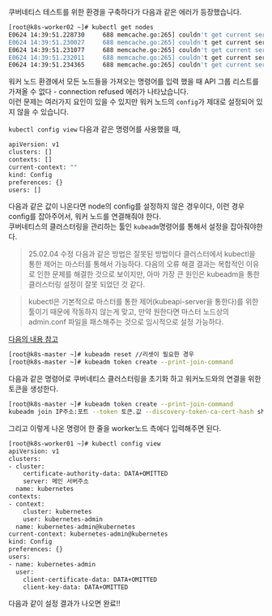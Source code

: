쿠버네티스 테스트를 위한 환경을 구축하다가 다음과 같은 에러가 등장했습니다.

``` sh
[root@k8s-worker02 ~]# kubectl get nodes
E0624 14:39:51.228730     688 memcache.go:265] couldn't get current server API group list: Get "http://localhost:8080/api?timeout=32s": dial tcp [::1]:8080: connect: connection refused
E0624 14:39:51.230027     688 memcache.go:265] couldn't get current server API group list: Get "http://localhost:8080/api?timeout=32s": dial tcp [::1]:8080: connect: connection refused
E0624 14:39:51.231077     688 memcache.go:265] couldn't get current server API group list: Get "http://localhost:8080/api?timeout=32s": dial tcp [::1]:8080: connect: connection refused
E0624 14:39:51.232011     688 memcache.go:265] couldn't get current server API group list: Get "http://localhost:8080/api?timeout=32s": dial tcp [::1]:8080: connect: connection refused
E0624 14:39:51.234365     688 memcache.go:265] couldn't get current server API group list: Get "http://localhost:8080/api?timeout=32s": dial tcp [::1]:8080: connect: connection refused
```

워커 노드 환경에서 모든 노드들을 가져오는 명령어를 입력 했을 때 API 그룹 리스트를 가져올 수 없다 - connection refused 에러가 나타났습니다.  
이런 문제는 여러가지 요인이 있을 수 있지만 워커 노드의 `config`가 제대로 설정되어 있지 않을 수 있습니다.

```kubectl config view```
다음과 같은 명령어를 사용했을 때,  

``` sh
apiVersion: v1
clusters: []
contexts: []
current-context: ""
kind: Config
preferences: {}
users: []
```

다음과 같은 값이 나온다면 node의 config를 설정하지 않은 경우이다, 이런 경우 config를 잡아주어서, 워커 노드를 연결해줘야 한다.  
쿠버네티스의 클러스터링을 관리하는 툴인 `kubeadm`명령어를 통해서 설정을 잡아줘야한다.
> 25.02.04 수정 다음과 같은 방법은 잘못된 방법이다 클러스터에서 kubectl을 통한 제어는 마스터를 통해서 가능하다. 다음의 오류 해결 결과는 복합적인 이유로 인한 문제를 해결한 것으로 보이지만, 아마 가장 큰 원인은 kubeadm을 통한 클러스터링 설정이 잘못 되었던 것 같다.  

>kubectl은 기본적으로 마스터를 통한 제어(kubeapi-server을 통한다)를 위한 툴이기 때문에 작동하지 않는게 맞고, 만약 원한다면 마스터 노드상의 admin.conf 파일을 패스해주는 것으로 임시적으로 설정 가능하다.  

[다음의 내용 참고](https://stackoverflow.com/questions/63539796/connection-refused-error-on-worker-node-in-kubernetes])
  
  
  
``` sh
[root@k8s-master ~]# kubeadm reset //리셋이 필요한 경우
[root@k8s-master ~]# kubeadm token create --print-join-command
```

다음과 같은 명령어로 쿠버네티스 클러스터링을 초기화 하고 워커노드와의 연결을 위한 토큰을 생성한다.

``` sh
[root@k8s-master ~]# kubeadm token create --print-join-command
kubeadm join IP주소:포트 --token 토큰.값 --discovery-token-ca-cert-hash sha256:해시값
```

그리고 이렇게 나온 명령어 한 줄을 worker노드 측에다 입력해주면 된다.

``` sh
[root@k8s-worker01 ~]# kubectl config view
apiVersion: v1
clusters:
- cluster:
    certificate-authority-data: DATA+OMITTED
    server: 메인 서버주소
  name: kubernetes
contexts:
- context:
    cluster: kubernetes
    user: kubernetes-admin
  name: kubernetes-admin@kubernetes
current-context: kubernetes-admin@kubernetes
kind: Config
preferences: {}
users:
- name: kubernetes-admin
  user:
    client-certificate-data: DATA+OMITTED
    client-key-data: DATA+OMITTED
```

다음과 같이 설정 결과가 나오면 완료!!
